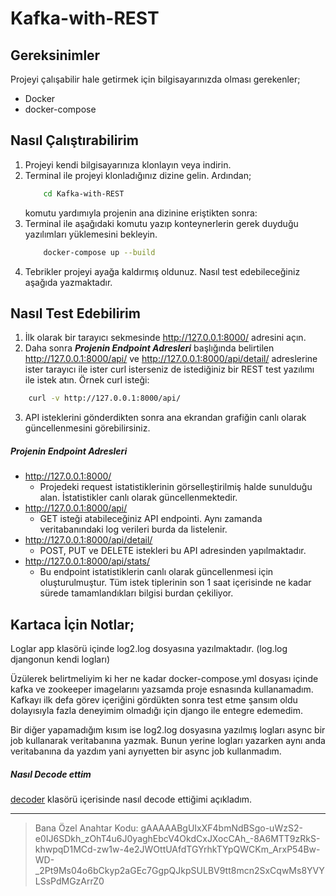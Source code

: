 # Kafka-with-REST


## Gereksinimler

Projeyi çalışabilir hale getirmek için bilgisayarınızda olması gerekenler;

* Docker
* docker-compose


## Nasıl Çalıştırabilirim

1. Projeyi kendi bilgisayarınıza klonlayın veya indirin.
2. Terminal ile projeyi klonladığınız dizine gelin. Ardından;
    ```bash
        cd Kafka-with-REST
    ```
    komutu yardımıyla projenin ana dizinine eriştikten sonra:
3. Terminal ile aşağıdaki komutu yazıp konteynerlerin gerek duyduğu yazılımları yüklemesini bekleyin.
    ```bash
        docker-compose up --build
    ```
4. Tebrikler projeyi ayağa kaldırmış oldunuz. Nasıl test edebileceğiniz aşağıda yazmaktadır.


## Nasıl Test Edebilirim

1. İlk olarak bir tarayıcı sekmesinde http://127.0.0.1:8000/ adresini açın.
2. Daha sonra **_Projenin Endpoint Adresleri_** başlığında belirtilen http://127.0.0.1:8000/api/ ve http://127.0.0.1:8000/api/detail/ adreslerine ister tarayıcı ile ister curl isterseniz de istediğiniz bir REST test yazılımı ile istek atın. Örnek curl isteği: 
```bash
    curl -v http://127.0.0.1:8000/api/
```
3. API isteklerini gönderdikten sonra ana ekrandan grafiğin canlı olarak güncellenmesini görebilirsiniz.

##### Projenin Endpoint Adresleri

* http://127.0.0.1:8000/
    - Projedeki request istatistiklerinin görselleştirilmiş halde sunulduğu alan. İstatistikler canlı olarak güncellenmektedir.
* http://127.0.0.1:8000/api/
    - GET isteği atabileceğiniz API endpointi. Aynı zamanda veritabanındaki log verileri burda da listelenir.
* http://127.0.0.1:8000/api/detail/
    - POST, PUT ve DELETE istekleri bu API adresinden yapılmaktadır.
* http://127.0.0.1:8000/api/stats/
    - Bu endpoint istatistiklerin canlı olarak güncellenmesi için oluşturulmuştur. Tüm istek tiplerinin son 1 saat içerisinde ne kadar sürede tamamlandıkları bilgisi burdan çekiliyor.


## Kartaca İçin Notlar;

Loglar app klasörü içinde log2.log dosyasına yazılmaktadır. (log.log djangonun kendi logları)

Üzülerek belirtmeliyim ki her ne kadar docker-compose.yml dosyası içinde kafka ve zookeeper imagelarını yazsamda proje esnasında kullanamadım. Kafkayı ilk defa görev içeriğini gördükten sonra test etme şansım oldu dolayısıyla fazla deneyimim olmadığı için django ile entegre edemedim. 

Bir diğer yapamadığım kısım ise log2.log dosyasına yazılmış logları async bir job kullanarak veritabanına yazmak. Bunun yerine logları yazarken aynı anda veritabanına da yazdım yani ayrıyetten bir async job kullanmadım.



##### Nasıl Decode ettim

[decoder](https://github.com/umtdemr/Kafka-with-REST/tree/master/decoder/) klasörü içerisinde nasıl decode ettiğimi açıkladım.


----

> Bana Özel Anahtar Kodu: gAAAAABgUIxXF4bmNdBSgo-uWzS2-e0IJ6SDkh_zOhT4u6J0yaghEbcV4OkdCxJXocCAh_-8A6MTT9zRkS-khwpqD1MCd-zw1w-4e2JWOttUAfdTGYrhkTYpQWCKm_ArxP54Bw-WD-_2Pt9Ms04o6bCkyp2aGEc7GgpQJkpSULBV9tt8mcn2SxCqwMs8YVYLSsPdMGzArrZ0

